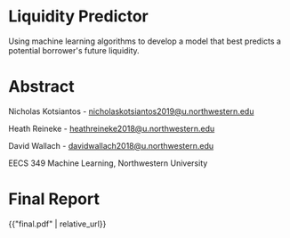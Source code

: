 # Liquidity Predictor

Using machine learning algorithms to develop a model that best predicts a potential borrower's future 
liquidity.

# Abstract

Nicholas Kotsiantos - nicholaskotsiantos2019@u.northwestern.edu

Heath Reineke - heathreineke2018@u.northwestern.edu

David Wallach - davidwallach2018@u.northwestern.edu

EECS 349 Machine Learning, Northwestern University


# Final Report
{{"final.pdf" | relative_url}}


